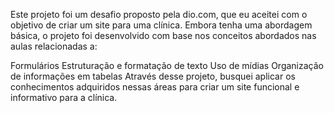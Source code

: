 Este projeto foi um desafio proposto pela dio.com, que eu aceitei com o objetivo de criar um site para uma clínica. Embora tenha uma abordagem básica, o projeto foi desenvolvido com base nos conceitos abordados nas aulas relacionadas a:

Formulários
Estruturação e formatação de texto
Uso de mídias
Organização de informações em tabelas
Através desse projeto, busquei aplicar os conhecimentos adquiridos nessas áreas para criar um site funcional e informativo para a clínica.
